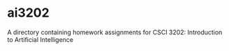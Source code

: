 # ai3202

A directory containing homework assignments for CSCI 3202: Introduction to Artificial Intelligence
